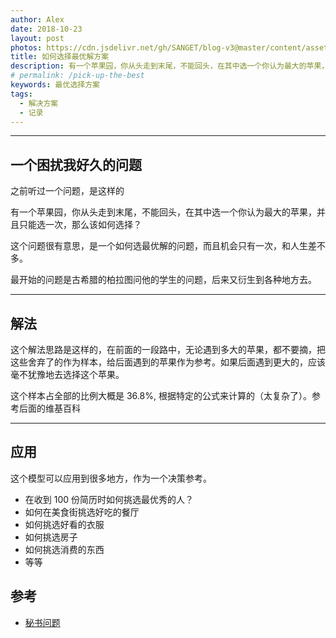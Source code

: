 ```yaml
---
author: Alex
date: 2018-10-23
layout: post
photos: https://cdn.jsdelivr.net/gh/SANGET/blog-v3@master/content/assets/images/other/apple-orchard.jpg
title: 如何选择最优解方案
description: 有一个苹果园，你从头走到末尾，不能回头，在其中选一个你认为最大的苹果，并且只能选一次，那么该如何选择？这是一次不回头的选择中挑选最优方案。
# permalink: /pick-up-the-best
keywords: 最优选择方案
tags: 
  - 解决方案
  - 记录
---
```


--------------

## 一个困扰我好久的问题

之前听过一个问题，是这样的

有一个苹果园，你从头走到末尾，不能回头，在其中选一个你认为最大的苹果，并且只能选一次，那么该如何选择？

这个问题很有意思，是一个如何选最优解的问题，而且机会只有一次，和人生差不多。

最开始的问题是古希腊的柏拉图问他的学生的问题，后来又衍生到各种地方去。

--------------

## 解法

这个解法思路是这样的，在前面的一段路中，无论遇到多大的苹果，都不要摘，把这些舍弃了的作为样本，给后面遇到的苹果作为参考。如果后面遇到更大的，应该毫不犹豫地去选择这个苹果。

这个样本占全部的比例大概是 36.8%, 根据特定的公式来计算的（太复杂了）。参考后面的维基百科

--------------

## 应用

这个模型可以应用到很多地方，作为一个决策参考。

- 在收到 100 份简历时如何挑选最优秀的人？
- 如何在美食街挑选好吃的餐厅
- 如何挑选好看的衣服
- 如何挑选房子
- 如何挑选消费的东西
- 等等

## 参考

- [秘书问题](https://zh.wikipedia.org/wiki/%E7%A7%98%E6%9B%B8%E5%95%8F%E9%A1%8C)
